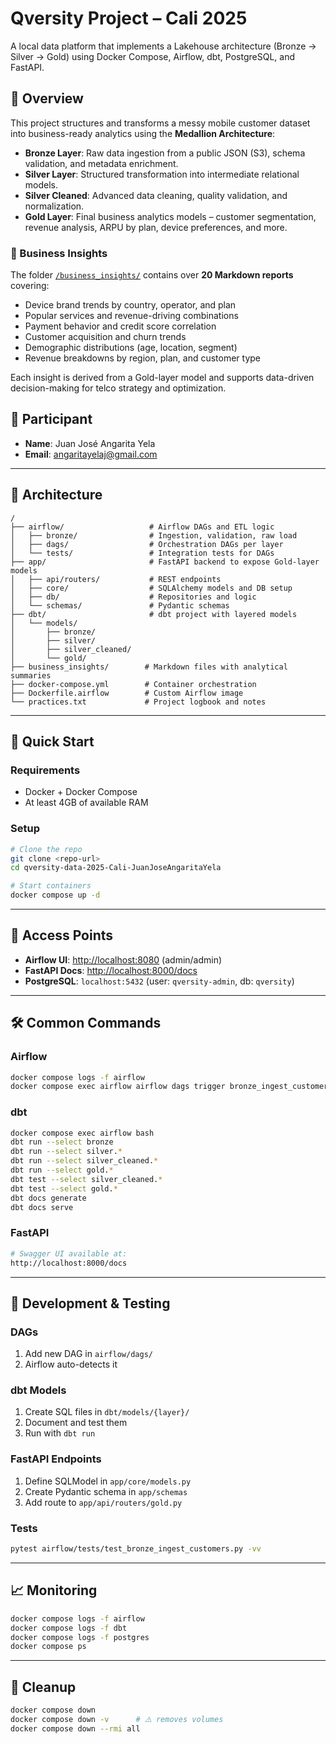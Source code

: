 
# Qversity Project – Cali 2025

A local data platform that implements a Lakehouse architecture (Bronze → Silver → Gold) using Docker Compose, Airflow, dbt, PostgreSQL, and FastAPI.

## 🧠 Overview

This project structures and transforms a messy mobile customer dataset into business-ready analytics using the **Medallion Architecture**:

- **Bronze Layer**: Raw data ingestion from a public JSON (S3), schema validation, and metadata enrichment.
- **Silver Layer**: Structured transformation into intermediate relational models.
- **Silver Cleaned**: Advanced data cleaning, quality validation, and normalization.
- **Gold Layer**: Final business analytics models – customer segmentation, revenue analysis, ARPU by plan, device preferences, and more.

### 📂 Business Insights

The folder [`/business_insights/`](./business_insights/) contains over **20 Markdown reports** covering:
- Device brand trends by country, operator, and plan
- Popular services and revenue-driving combinations
- Payment behavior and credit score correlation
- Customer acquisition and churn trends
- Demographic distributions (age, location, segment)
- Revenue breakdowns by region, plan, and customer type

Each insight is derived from a Gold-layer model and supports data-driven decision-making for telco strategy and optimization.

## 👤 Participant

- **Name**: Juan José Angarita Yela
- **Email**: angaritayelaj@gmail.com
---

## 🧱 Architecture

```
/
├── airflow/                   # Airflow DAGs and ETL logic
│   ├── bronze/                # Ingestion, validation, raw load
│   ├── dags/                  # Orchestration DAGs per layer
│   └── tests/                 # Integration tests for DAGs
├── app/                       # FastAPI backend to expose Gold-layer models
│   ├── api/routers/           # REST endpoints
│   ├── core/                  # SQLAlchemy models and DB setup
│   ├── db/                    # Repositories and logic
│   └── schemas/               # Pydantic schemas
├── dbt/                       # dbt project with layered models
│   └── models/
│       ├── bronze/
│       ├── silver/
│       ├── silver_cleaned/
│       └── gold/
├── business_insights/        # Markdown files with analytical summaries
├── docker-compose.yml        # Container orchestration
├── Dockerfile.airflow        # Custom Airflow image
└── practices.txt             # Project logbook and notes
```

---

## 🚀 Quick Start

### Requirements

- Docker + Docker Compose
- At least 4GB of available RAM

### Setup

```bash
# Clone the repo
git clone <repo-url>
cd qversity-data-2025-Cali-JuanJoseAngaritaYela

# Start containers
docker compose up -d
```

---

## 🔌 Access Points

- **Airflow UI**: [http://localhost:8080](http://localhost:8080) (admin/admin)
- **FastAPI Docs**: [http://localhost:8000/docs](http://localhost:8000/docs)
- **PostgreSQL**: `localhost:5432` (user: `qversity-admin`, db: `qversity`)

---

## 🛠 Common Commands

### Airflow

```bash
docker compose logs -f airflow
docker compose exec airflow airflow dags trigger bronze_ingest_customers
```

### dbt

```bash
docker compose exec airflow bash
dbt run --select bronze
dbt run --select silver.*
dbt run --select silver_cleaned.*
dbt run --select gold.*
dbt test --select silver_cleaned.*
dbt test --select gold.*
dbt docs generate
dbt docs serve
```

### FastAPI

```bash
# Swagger UI available at:
http://localhost:8000/docs
```

---

## 🧪 Development & Testing

### DAGs

1. Add new DAG in `airflow/dags/`
2. Airflow auto-detects it

### dbt Models

1. Create SQL files in `dbt/models/{layer}/`
2. Document and test them
3. Run with `dbt run`

### FastAPI Endpoints

1. Define SQLModel in `app/core/models.py`
2. Create Pydantic schema in `app/schemas`
3. Add route to `app/api/routers/gold.py`

### Tests

```bash
pytest airflow/tests/test_bronze_ingest_customers.py -vv
```

---

## 📈 Monitoring

```bash
docker compose logs -f airflow
docker compose logs -f dbt
docker compose logs -f postgres
docker compose ps
```

---

## 🧹 Cleanup

```bash
docker compose down
docker compose down -v      # ⚠️ removes volumes
docker compose down --rmi all
```
